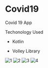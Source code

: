 # Covid19
Covid 19 App 


Techonology Used

- Kotlin

- Volley Library


![1](https://user-images.githubusercontent.com/65663535/205235542-45fadb75-6454-4512-a084-b2d230e173bc.jpeg) ![2](https://user-images.githubusercontent.com/65663535/205235829-c28529c0-b97b-4e4a-86b1-8ab6d9f4e895.jpeg) ![3](https://user-images.githubusercontent.com/65663535/205235851-d81286dd-e3ef-43e9-8aab-b71c6595a987.jpeg) ![4](https://user-images.githubusercontent.com/65663535/205235879-4e22e9d5-3d52-4ddb-8a3f-ed939d4627be.jpeg)

